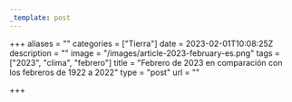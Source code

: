 ```yaml
---
_template: post
---
```





+++
aliases = ""
categories = ["Tierra"]
date = 2023-02-01T10:08:25Z
description = ""
image = "/images/article-2023-february-es.png"
tags = ["2023", "clima", "febrero"]
title = "Febrero de 2023 en comparación con los febreros de 1922 a 2022"
type = "post"
url = ""

+++
